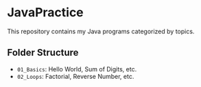 # JavaPractice

This repository contains my Java programs categorized by topics.

## Folder Structure

- `01_Basics`: Hello World, Sum of Digits, etc.
- `02_Loops`: Factorial, Reverse Number, etc.
